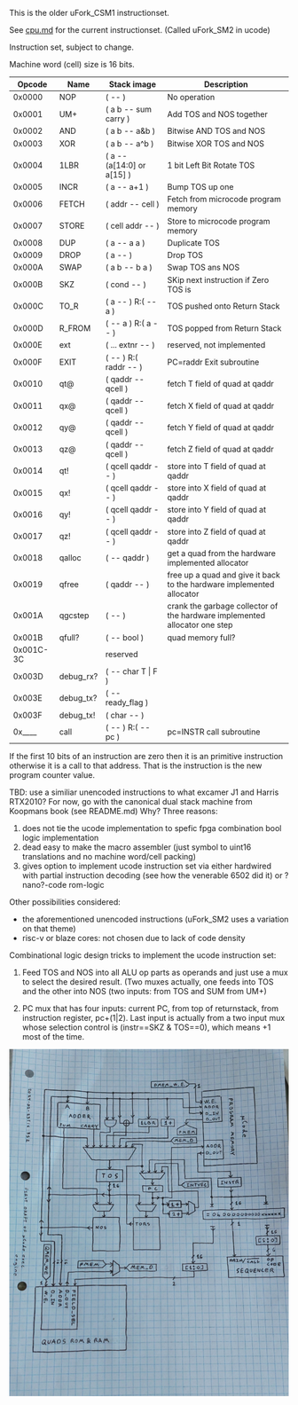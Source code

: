 This is the older uFork_CSM1 instructionset.

See [cpu.md](../fomu/csm/cpu.md) for the current instructionset. (Called uFork_SM2 in ucode)

Instruction set, subject to change.

Machine word (cell) size is 16 bits.

| Opcode | Name  | Stack image            | Description  |
| ------ | ----- | ---------------------- | ------------ |
| 0x0000 | NOP   | ( -- )                 | No operation |
| 0x0001 | UM+   | ( a b -- sum carry )   | Add TOS and NOS together |
| 0x0002 | AND   | ( a b -- a&b )         | Bitwise AND TOS and NOS |
| 0x0003 | XOR   | ( a b -- a^b )         | Bitwise XOR TOS and NOS |
| 0x0004 | 1LBR  | ( a -- (a[14:0] or a[15] ) | 1 bit Left Bit Rotate TOS |
| 0x0005 | INCR  | ( a -- a+1 )           | Bump TOS up one |
| 0x0006 | FETCH | ( addr -- cell )       | Fetch from microcode program memory |
| 0x0007 | STORE | ( cell addr -- )       | Store to microcode program memory |
| 0x0008 | DUP   | ( a -- a a )           | Duplicate TOS |
| 0x0009 | DROP  | ( a -- )               | Drop TOS |
| 0x000A | SWAP  | ( a b -- b a )         | Swap TOS ans NOS |
| 0x000B | SKZ   | ( cond -- )            | SKip next instruction if Zero TOS is |
| 0x000C | TO_R  | ( a -- ) R:( -- a )    | TOS pushed onto Return Stack |
| 0x000D | R_FROM | ( -- a ) R:( a -- )   | TOS popped from Return Stack |
| 0x000E | ext   | ( ... extnr -- )       | reserved, not implemented |
| 0x000F | EXIT  | ( -- ) R:( raddr -- )  | PC=raddr  Exit subroutine |
| 0x0010 | qt@   | ( qaddr -- qcell )     | fetch T field of quad at qaddr |
| 0x0011 | qx@   | ( qaddr -- qcell )     | fetch X field of quad at qaddr |
| 0x0012 | qy@   | ( qaddr -- qcell )     | fetch Y field of quad at qaddr |
| 0x0013 | qz@   | ( qaddr -- qcell )     | fetch Z field of quad at qaddr |
| 0x0014 | qt!   | ( qcell qaddr -- )     | store into T field of quad at qaddr |
| 0x0015 | qx!   | ( qcell qaddr -- )     | store into X field of quad at qaddr |
| 0x0016 | qy!   | ( qcell qaddr -- )     | store into Y field of quad at qaddr |
| 0x0017 | qz!   | ( qcell qaddr -- )     | store into Z field of quad at qaddr |
| 0x0018 | qalloc | ( -- qaddr )          | get a quad from the hardware implemented allocator |
| 0x0019 | qfree  | ( qaddr -- )          | free up a quad and give it back to the hardware implemented allocator |
| 0x001A | qgcstep | ( -- )               | crank the garbage collector of the hardware implemented allocator one step |
| 0x001B | qfull? | ( -- bool ) | quad memory full? |
| 0x001C-3C |     | reserved              | |
| 0x003D | debug_rx? | ( -- char T \| F ) | |
| 0x003E | debug_tx? | ( -- ready_flag )  | |
| 0x003F | debug_tx! | ( char -- )        | |
| 0x____ | call      | ( -- ) R:( -- pc ) | pc=INSTR  call subroutine |

If the first 10 bits of an instruction are zero then it is an primitive instruction otherwise it is a call to that address. That is the instruction is the new program counter value.

TBD: use a similiar unencoded instructions to what excamer J1 and Harris RTX2010?
     For now, go with the canonical dual stack machine from Koopmans book (see README.md)
     Why? Three reasons:
     
1. does not tie the ucode implementation to spefic fpga combination bool logic implementation
2. dead easy to make the macro assembler (just symbol to uint16 translations and no machine word/cell packing)
3. gives option to implement ucode instruction set via either hardwired with partial instruction decoding (see how the venerable 6502 did it) or ?nano?-code rom-logic
   
Other possibilities considered:
* the aforementioned unencoded instructions (uFork_SM2 uses a variation on that theme)
* risc-v or blaze cores: not chosen due to lack of code density

Combinational logic design tricks to implement the ucode instruction set:

1. Feed TOS and NOS into all ALU op parts as operands and just use a mux to
   select the desired result. (Two muxes actually, one feeds into TOS and the other into
   NOS (two inputs: from TOS and SUM from UM+)

2. PC mux that has four inputs: current PC, from top of returnstack, from instruction register, pc+(1|2).
   Last input is actually from a two input mux whose selection control is (instr==SKZ & TOS==0), which means +1 most of the time.

![uCode exec diagram first draft](./signal-2024-02-23-16-41-43-624.jpg)

